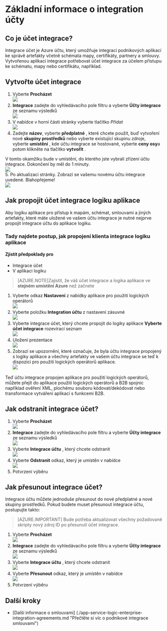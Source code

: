 <properties 
    pageTitle="Základní informace o integration účty a Enterprise integrace Pack | Služba Microsoft Azure aplikací | Microsoft Azure" 
    description="Zjistěte, všechny informace o účtech integrace, Enterprise integrace Pack a logika aplikace" 
    services="logic-apps" 
    documentationCenter=".net,nodejs,java"
    authors="msftman" 
    manager="erikre" 
    editor="cgronlun"/>

<tags 
    ms.service="logic-apps" 
    ms.workload="integration" 
    ms.tgt_pltfrm="na" 
    ms.devlang="na" 
    ms.topic="article" 
    ms.date="07/08/2016" 
    ms.author="deonhe"/>

# <a name="overview-of-integration-accounts"></a>Základní informace o integration účty

## <a name="what-is-an-integration-account"></a>Co je účet integrace?
Integrace účet je Azure účtu, který umožňuje integraci podnikových aplikací ke správě artefakty včetně schémata mapy, certifikáty, partnery a smlouvy. Vytvořenou aplikaci integrace potřebovat účet integrace za účelem přístupu ke schématu, mapy nebo certifikátu, například.

## <a name="create-an-integration-account"></a>Vytvořte účet integrace 
1. Vyberte **Procházet**   
![](./media/app-service-logic-enterprise-integration-accounts/account-1.png)  
2. **Integrace** zadejte do vyhledávacího pole filtru a vyberte **Účty integrace** ze seznamu výsledků     
 ![](./media/app-service-logic-enterprise-integration-accounts/account-2.png)  
3. V nabídce v horní části stránky vyberte tlačítko *Přidat*      
![](./media/app-service-logic-enterprise-integration-accounts/account-3.png)  
4. Zadejte **název**, vyberte **předplatné** , které chcete použít, buď vytvoření nové **skupiny prostředků** nebo vyberte existující skupinu zdroje, vyberte **umístění** , kde účtu integrace se hostované, vyberte **ceny osy**a potom klikněte na tlačítko **vytvořit** .   

  V tomto okamžiku bude v umístění, do kterého jste vybrali zřízení účtu integrace. Dokončení by měl do 1 minuty.    
![](./media/app-service-logic-enterprise-integration-accounts/account-4.png)  
5. Po aktualizaci stránky. Zobrazí se vašemu novému účtu integrace uvedené. Blahopřejeme!  
![](./media/app-service-logic-enterprise-integration-accounts/account-5.png) 

## <a name="how-to-link-an-integration-account-to-a-logic-app"></a>Jak propojit účet integrace logiku aplikace
Aby logiku aplikace pro přístup k mapám, schémat, smlouvami a jiných artefakty, které máte uložené ve vašem účtu integrace je nutné nejprve propojit integrace účtu do aplikace logiku.

### <a name="here-are-the-steps-to-link-an-integration-account-to-a-logic-app"></a>Tady najdete postup, jak propojení klienta integrace logiku aplikace 

#### <a name="prerequisites"></a>Zjistit předpoklady pro
- Integrace účet
- V aplikaci logiku

>[AZURE.NOTE]Zajistit, že váš účet integrace a logika aplikace ve **stejném umístění Azure** než začnete

1. Vyberte odkaz **Nastavení** z nabídky aplikace pro použití logických operátorů  
![](./media/app-service-logic-enterprise-integration-accounts/linkaccount-1.png)   
2. Vyberte položku **Integration účtu** z nastavení zásuvné  
![](./media/app-service-logic-enterprise-integration-accounts/linkaccount-2.png)   
3. Vyberte integrace účet, který chcete propojit do logiky aplikace **Vyberte účet integrace** rozevírací seznam  
![](./media/app-service-logic-enterprise-integration-accounts/linkaccount-3.png)   
4. Uložení prezentace  
![](./media/app-service-logic-enterprise-integration-accounts/linkaccount-4.png)   
5. Zobrazí se upozornění, které označuje, že byla účtu integrace propojený s logiky aplikace a všechny artefakty ve vašem účtu integrace se teď k dispozici pro použití logických operátorů aplikace.  
![](./media/app-service-logic-enterprise-integration-accounts/linkaccount-5.png)   

Teď účtu integrace propojen aplikace pro použití logických operátorů, můžete přejít do aplikace použití logických operátorů a B2B spojnic například ověření XML, plochému souboru kódovat/dekódovat nebo transformace vytváření aplikací s funkcemi B2B.  
    
## <a name="how-to-delete-an-integration-account"></a>Jak odstranit integrace účet?
1. Vyberte **Procházet**  
![](./media/app-service-logic-enterprise-integration-overview/overview-1.png)    
2. **Integrace** zadejte do vyhledávacího pole filtru a vyberte **Účty integrace** ze seznamu výsledků     
 ![](./media/app-service-logic-enterprise-integration-overview/overview-2.png)  
3. Vyberte **Integrace účtu** , který chcete odstranit  
![](./media/app-service-logic-enterprise-integration-overview/overview-3.png)  
4. Vyberte **Odstranit** odkaz, který je umístěn v nabídce   
![](./media/app-service-logic-enterprise-integration-accounts/delete.png)  
5. Potvrzení výběru    

## <a name="how-to-move-an-integration-account"></a>Jak přesunout integrace účet?
Integrace účtu můžete jednoduše přesunout do nové předplatné a nové skupiny prostředků. Pokud budete muset přesunout integrace účtu, postupujte takto:

>[AZURE.IMPORTANT] Bude potřeba aktualizovat všechny požadované skripty nový zdroj ID po přesunutí účet integrace.

1. Vyberte **Procházet**  
![](./media/app-service-logic-enterprise-integration-overview/overview-1.png)    
2. **Integrace** zadejte do vyhledávacího pole filtru a vyberte **Účty integrace** ze seznamu výsledků     
 ![](./media/app-service-logic-enterprise-integration-overview/overview-2.png)  
3. Vyberte **Integrace účtu** , který chcete odstranit  
![](./media/app-service-logic-enterprise-integration-overview/overview-3.png)  
4. Vyberte **Přesunout** odkaz, který je umístěn v nabídce   
![](./media/app-service-logic-enterprise-integration-accounts/move.png)  
5. Potvrzení výběru    

## <a name="next-steps"></a>Další kroky
- [Další informace o smlouvami] (./app-service-logic-enterprise-integration-agreements.md "Přečtěte si víc o podnikové integrace smlouvami")  


 